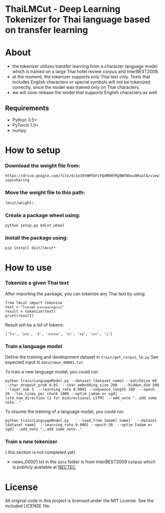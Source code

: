 ThaiLMCut - Deep Learning Tokenizer for Thai language based on transfer learning
=====================================================

# About
- the tokenizer utilizes transfer learning from a character language model which is trained on a large Thai hotel review corpus and InterBEST2009.
- at the moment, the tokenizer supports only Thai text only. Texts that includes English characters or special symbols will not be tokenized correctly, since the model was trained only on Thai characters.
- we will soon release the model that supports English characters as well.


## Requirements

- Python 3.5+
- PyTorch 1.0+
- numpy 

# How to setup

### Download the weight file from:
```
https://drive.google.com/file/d/1e39tNMfUFzYQ4MDHTMyNWfNUxu9RoaTA/view?usp=sharing
```

### Move the weight file to this path:
```
lmcut/weight/.
```

### Create a package wheel using:
```python setup.py bdist_wheel```

### Install the package using:
```
pip install dist/lmcut*
```

# How to use

### Tokenize a given Thai text

After importing the package, you can tokenize any Thai text by using:
```
from lmcut import tokenize
text = "โรงแรมดี สวยงามน่าอยู่มากๆ"
result = tokenize(text)
print(result)
```

Result will be a list of tokens:
```
['โรง', 'แรม', 'ดี', 'สวยงาม', 'น่า', 'อยู่', 'มาก', 'ๆ']
```


### Train a language model

Define the training and development dataset in `train/get_corpus_lm.py`
See expected input in `data/news_00001.txt`

To train a new language model, you could run:
```
python train/LanguageModel.py --dataset [dataset name] --batchSize 60  --char_dropout_prob 0.01  --char_embedding_size 200   --hidden_dim 500  --layer_num 3  --learning_rate 0.0001 --sequence_length 100  --epoch 20 --len_lines_per_chunk 1000 --optim [adam or sgd] --lstm_num_direction [2 for bidirectional LSTM]  --add_note "..add some note.."
```

To resume the training of a language model, you could run
```
python train/LanguageModel.py   `--load_from [model name]`  --dataset [dataset name]  --learning_rate 0.0001 --epoch 20  --optim [adam or sgd] --add_note "..add some note.."
```

### Train a new tokenizer

( this section is not completed yet)

* news_00001.txt in the `data` folder is from InterBEST2009 corpus which is publicly available at [NECTEC](https://www.nectec.or.th/corpus/index.php?league=pm)


# License

All original code in this project is licensed under the MIT License. See the included LICENSE file.
